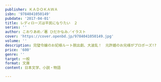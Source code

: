 ```yaml
---
publisher: ＫＡＤＯＫＡＷＡ
isbn: '9784041050149'
pubdate: '2017-04-01'
title: レディローズは平民になりたい　２
series: ''
author: こおりあめ／著 ひだかなみ／イラスト
cover: 'https://cover.openbd.jp/9784041050149.jpg'
volume: ''
description: 完璧令嬢のお妃様ルート脱出劇、大波乱！　元許婚のお兄様がプロポーズ!?
price: '600'
genre: ''
target: 一般
format: 文庫
content: 日本文学、小説・物語

---
```

